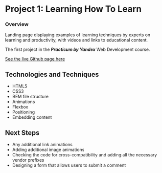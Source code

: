 # Project 1: Learning How To Learn

### Overview

Landing page displaying examples of learning techniques by experts on learning and productivity, with videos and links to educational content.

The first project in the ***Practicum by Yandex*** Web Development course.

[See the live Github page here](https://warsdd.github.io/web_project_1/)

## Technologies and Techniques
- HTML5
- CSS3
- BEM file structure
- Animations
- Flexbox
- Positioning
- Embedding content

## Next Steps
- Any additional link animations
- Adding additional image animations
- Checking the code for cross-compatibility and adding all the necessary vendor prefixes
- Designing a form that allows users to submit a comment
